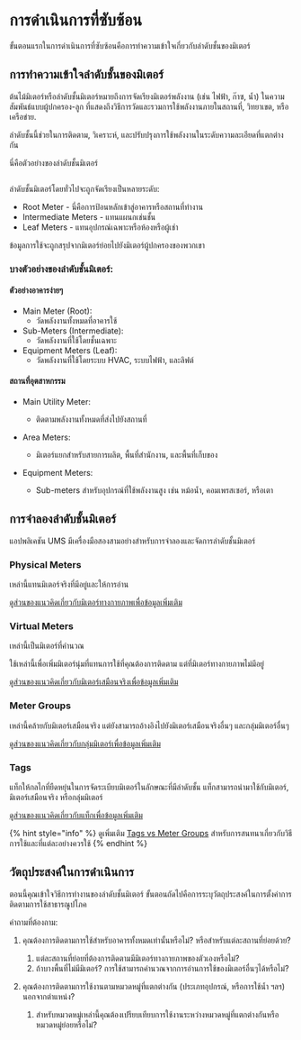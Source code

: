 # การดำเนินการที่ซับซ้อน

ขั้นตอนแรกในการดำเนินการที่ซับซ้อนคือการทำความเข้าใจเกี่ยวกับลำดับชั้นของมิเตอร์

## การทำความเข้าใจลำดับชั้นของมิเตอร์

ต้นไม้มิเตอร์หรือลำดับชั้นมิเตอร์หมายถึงการจัดเรียงมิเตอร์พลังงาน (เช่น ไฟฟ้า, ก๊าซ, น้ำ) ในความสัมพันธ์แบบผู้ปกครอง-ลูก ที่แสดงถึงวิธีการวัดและรวมการใช้พลังงานภายในสถานที่, วิทยาเขต, หรือเครือข่าย.&#x20;

ลำดับชั้นนี้ช่วยในการติดตาม, วิเคราะห์, และปรับปรุงการใช้พลังงานในระดับความละเอียดที่แตกต่างกัน



นี่คือตัวอย่างของลำดับชั้นมิเตอร์

<figure><img src="../.gitbook/assets/image (13).png" alt=""><figcaption></figcaption></figure>

ลำดับชั้นมิเตอร์โดยทั่วไปจะถูกจัดเรียงเป็นหลายระดับ:

* Root Meter - นี่คือการป้อนหลักเข้าสู่อาคารหรือสถานที่ทำงาน
* Intermediate Meters - แทนแผนกเช่นชั้น
* Leaf Meters - แทนอุปกรณ์เฉพาะหรือห้องหรือผู้เช่า

ข้อมูลการใช้จะถูกสรุปจากมิเตอร์ย่อยไปยังมิเตอร์ผู้ปกครองของพวกเขา



### บางตัวอย่างของลำดับชั้นมิเตอร์:

#### ตัวอย่างอาคารง่ายๆ

* Main Meter (Root):&#x20;
  * วัดพลังงานทั้งหมดที่อาคารใช้
* Sub-Meters (Intermediate):
  * วัดพลังงานที่ใช้โดยชั้นเฉพาะ
* Equipment Meters (Leaf):
  * วัดพลังงานที่ใช้โดยระบบ HVAC, ระบบไฟฟ้า, และลิฟต์

#### สถานที่อุตสาหกรรม

* Main Utility Meter:
  * ติดตามพลังงานทั้งหมดที่ส่งไปยังสถานที่
* Area Meters:
  * &#x20;มิเตอร์แยกสำหรับสายการผลิต, พื้นที่สำนักงาน, และพื้นที่เก็บของ
*   Equipment Meters:

    * Sub-meters สำหรับอุปกรณ์ที่ใช้พลังงานสูง เช่น หม้อน้ำ, คอมเพรสเซอร์, หรือเตา



## การจำลองลำดับชั้นมิเตอร์

แอปพลิเคชัน UMS มีเครื่องมือสองสามอย่างสำหรับการจำลองและจัดการลำดับชั้นมิเตอร์

### Physical Meters

เหล่านี้แทนมิเตอร์จริงที่มีอยู่และให้การอ่าน

[ดูส่วนของแนวคิดเกี่ยวกับมิเตอร์ทางกายภาพเพื่อข้อมูลเพิ่มเติม](complex-implementations.md#physical-meters)

### Virtual Meters

เหล่านี้เป็นมิเตอร์ที่คำนวณ

ใช้เหล่านี้เพื่อเพิ่มมิเตอร์นุ่มที่แทนการใช้ที่คุณต้องการติดตาม แต่ที่มิเตอร์ทางกายภาพไม่มีอยู่

[ดูส่วนของแนวคิดเกี่ยวกับมิเตอร์เสมือนจริงเพื่อข้อมูลเพิ่มเติม](complex-implementations.md#virtual-meters)



### Meter Groups

เหล่านี้คล้ายกับมิเตอร์เสมือนจริง แต่ยังสามารถอ้างอิงไปยังมิเตอร์เสมือนจริงอื่นๆ และกลุ่มมิเตอร์อื่นๆ

[ดูส่วนของแนวคิดเกี่ยวกับกลุ่มมิเตอร์เพื่อข้อมูลเพิ่มเติม](complex-implementations.md#meter-groups)

### Tags

แท็กให้กลไกที่ยืดหยุ่นในการจัดระเบียบมิเตอร์ในลักษณะที่มีลำดับชั้น แท็กสามารถนำมาใช้กับมิเตอร์, มิเตอร์เสมือนจริง หรือกลุ่มมิเตอร์

[ดูส่วนของแนวคิดเกี่ยวกับแท็กเพื่อข้อมูลเพิ่มเติม](complex-implementations.md#tags)

{% hint style="info" %}
ดูเพิ่มเติม [Tags vs Meter Groups](../readme/concepts/tags-vs-meter-groups.md) สำหรับการสนทนาเกี่ยวกับวิธีการใช้และที่แต่ละอย่างควรใช้
{% endhint %}



## วัตถุประสงค์ในการดำเนินการ

ตอนนี้คุณเข้าใจวิธีการทำงานของลำดับชั้นมิเตอร์ ขั้นตอนถัดไปคือการระบุวัตถุประสงค์ในการตั้งค่าการติดตามการใช้สาธารณูปโภค



คำถามที่ต้องถาม:

1. คุณต้องการติดตามการใช้สำหรับอาคารทั้งหมดเท่านั้นหรือไม่? หรือสำหรับแต่ละสถานที่ย่อยด้วย?
   1. แต่ละสถานที่ย่อยที่ต้องการติดตามมีมิเตอร์ทางกายภาพของตัวเองหรือไม่?
   2. ถ้าบางพื้นที่ไม่มีมิเตอร์? การใช้สามารถคำนวณจากการอ่านการใช้ของมิเตอร์อื่นๆได้หรือไม่?
2. คุณต้องการติดตามการใช้งานตามหมวดหมู่ที่แตกต่างกัน (ประเภทอุปกรณ์, หรือการใช้น้ำ ฯลฯ) นอกจากตำแหน่ง?

    1. สำหรับหมวดหมู่เหล่านี้คุณต้องเปรียบเทียบการใช้งานระหว่างหมวดหมู่ที่แตกต่างกันหรือหมวดหมู่ย่อยหรือไม่?





